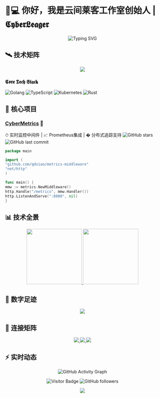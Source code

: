 # 👨💻 你好，我是云间莱客工作室创始人 | 𝕮𝖞𝖇𝖊𝖗𝕷𝖊𝖆𝖌𝖊𝖗

<div align="center">
  <img src="https://readme-typing-svg.herokuapp.com?font=Roboto+Mono&size=25&pause=1000&color=00F7FF&center=true&vCenter=true&width=480&lines=𝙁𝙪𝙡𝙡-𝙎𝙩𝙖𝙘𝙠%20𝘿𝙚𝙫𝙚𝙡𝙤𝙥𝙚𝙧;𝙊𝙥𝙚𝙣-𝙎𝙤𝙪𝙧𝙘𝙚%20𝙀𝙫𝙖𝙣𝙜𝙚𝙡𝙞𝙨𝙩;𝙏𝙚𝙘𝙝%20𝙀𝙣𝙩𝙝𝙪𝙨𝙞𝙖𝙨𝙩" alt="Typing SVG" />
</div>

## 🛰 技术矩阵

<div align="center">
  <img src="https://skillicons.dev/icons?i=go,rust,php,py,js,ts,react,next,vue,nuxt,graphql,postgres,mongodb,redis,docker,kubernetes,aws,gcp,git,github,nginx,linux&perline=12" />
</div>

### 𝕮𝖔𝖗𝖊 𝕿𝖊𝖈𝖍 𝕾𝖙𝖆𝖈𝖐

![Golang](https://img.shields.io/badge/-Golang-00ADD8?style=flat-square&logo=go&logoColor=white)
![TypeScript](https://img.shields.io/badge/-TypeScript-3178C6?style=flat-square&logo=typescript&logoColor=white)
![Kubernetes](https://img.shields.io/badge/-Kubernetes-326CE5?style=flat-square&logo=kubernetes&logoColor=white)
![Rust](https://img.shields.io/badge/-Rust-000000?style=flat-square&logo=rust&logoColor=white)

## 🚀 核心项目

### [CyberMetrics](https://github.com/qdxiao/metrics-middleware) 🔭

⏱ 实时监控中间件 | 📈 Prometheus集成 | � 分布式追踪支持
![GitHub stars](https://img.shields.io/github/stars/qdxiao/metrics-middleware?style=for-the-badge&color=00F7FF)
![GitHub last commit](https://img.shields.io/github/last-commit/qdxiao/metrics-middleware?style=for-the-badge&color=6A5ACD)
```go  
package main

import (
"github.com/qdxiao/metrics-middleware"
"net/http"
)

func main() {
mmw := metrics.NewMiddleware()
http.Handle("/metrics", mmw.Handler())
http.ListenAndServe(":8080", nil)
}
```
## 📊 技术全景

<div align="center">
  <a href="https://github.com/qdxiao">
    <img height="180em" src="https://github-readme-stats.vercel.app/api?username=qdxiao&show_icons=true&theme=nightowl&include_all_commits=true&count_private=true&bg_color=0d1117&hide_border=true"/>
    <img height="180em" src="https://github-readme-stats.vercel.app/api/top-langs/?username=qdxiao&layout=compact&langs_count=8&theme=nightowl&bg_color=0d1117&hide_border=true"/>
  </a>
</div>

## 🌌 数字足迹

<div align="center">
  <a href="https://github.com/qdxiao">
    <img src="https://github-profile-trophy.vercel.app/?username=qdxiao&theme=nord&column=7&margin-w=15&margin-h=15&no-bg=true"/>
  </a>
</div>

## 📡 连接矩阵

<div align="center">
  <a href="https://github.com/qdxiao">
    <img src="https://img.shields.io/badge/GitHub-181717?style=for-the-badge&logo=github&logoColor=white&link=https://github.com/qdxiao" />
  </a>
  <a href="mailto:zhangjunjieqd@gmail.com">
    <img src="https://img.shields.io/badge/ProtonMail-8B89CC?style=for-the-badge&logo=protonmail&logoColor=white" />
  </a>
  <a href="https://t.me/qdxiao">
    <img src="https://img.shields.io/badge/Telegram-26A5E4?style=for-the-badge&logo=telegram&logoColor=white" />
  </a>
</div>

## ⚡ 实时动态

<div align="center">

![GitHub Activity Graph](https://activity-graph.herokuapp.com/graph?username=qdxiao&theme=react-dark&bg_color=0d1117&hide_border=true&area=true)

![Visitor Badge](https://visitor-badge.laobi.icu/badge?page_id=qdxiao.qdxiao)
![GitHub followers](https://img.shields.io/github/followers/qdxiao?style=social)
</div>

<div align="center">
  <img src="https://capsule-render.vercel.app/api?type=waving&color=gradient&height=100&section=footer&animation=fadeIn&fontAlign=70&fontSize=30&desc=𝕰𝖓𝖉%20𝕺𝖋%20𝕮𝖔𝖒𝖒𝖚𝖓𝖎𝖈𝖆𝖙𝖎𝖔𝖓&descAlign=85&descSize=15"/>
</div>
